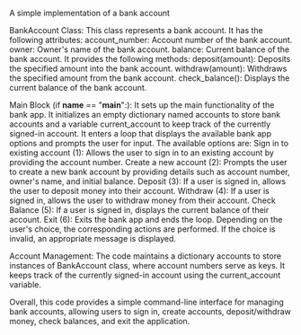A simple implementation of a bank account

BankAccount Class:
This class represents a bank account. It has the following attributes:
account_number: Account number of the bank account.
owner: Owner's name of the bank account.
balance: Current balance of the bank account.
It provides the following methods:
deposit(amount): Deposits the specified amount into the bank account.
withdraw(amount): Withdraws the specified amount from the bank account.
check_balance(): Displays the current balance of the bank account.

Main Block (if __name__ == "__main__":):
It sets up the main functionality of the bank app.
It initializes an empty dictionary named accounts to store bank accounts and a variable current_account to keep track of the currently signed-in account.
It enters a loop that displays the available bank app options and prompts the user for input.
The available options are:
Sign in to existing account (1): Allows the user to sign in to an existing account by providing the account number.
Create a new account (2): Prompts the user to create a new bank account by providing details such as account number, owner's name, and initial balance.
Deposit (3): If a user is signed in, allows the user to deposit money into their account.
Withdraw (4): If a user is signed in, allows the user to withdraw money from their account.
Check Balance (5): If a user is signed in, displays the current balance of their account.
Exit (6): Exits the bank app and ends the loop.
Depending on the user's choice, the corresponding actions are performed. If the choice is invalid, an appropriate message is displayed.

Account Management:
The code maintains a dictionary accounts to store instances of BankAccount class, where account numbers serve as keys.
It keeps track of the currently signed-in account using the current_account variable.

Overall, this code provides a simple command-line interface for managing bank accounts, allowing users to sign in, create accounts, deposit/withdraw money, check balances, and exit the application.
